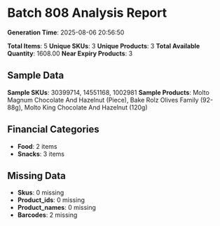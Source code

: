 # Batch 808 Analysis Report

**Generation Time**: 2025-08-06 20:56:50

**Total Items**: 5
**Unique SKUs**: 3
**Unique Products**: 3
**Total Available Quantity**: 1608.00
**Near Expiry Products**: 3

## Sample Data
**Sample SKUs**: 30399714, 14551168, 1002981
**Sample Products**: Molto Magnum Chocolate And Hazelnut (Piece), Bake Rolz Olives Family (92-88g), Molto King Chocolate And Hazelnut (120g)

## Financial Categories
- **Food**: 2 items
- **Snacks**: 3 items

## Missing Data
- **Skus**: 0 missing
- **Product_ids**: 0 missing
- **Product_names**: 0 missing
- **Barcodes**: 2 missing
